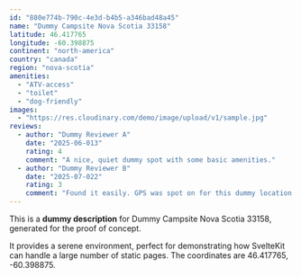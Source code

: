 ```yaml
---
id: "880e774b-790c-4e3d-b4b5-a346bad48a45"
name: "Dummy Campsite Nova Scotia 33158"
latitude: 46.417765
longitude: -60.398875
continent: "north-america"
country: "canada"
region: "nova-scotia"
amenities:
  - "ATV-access"
  - "toilet"
  - "dog-friendly"
images:
  - "https://res.cloudinary.com/demo/image/upload/v1/sample.jpg"
reviews:
  - author: "Dummy Reviewer A"
    date: "2025-06-013"
    rating: 4
    comment: "A nice, quiet dummy spot with some basic amenities."
  - author: "Dummy Reviewer B"
    date: "2025-07-022"
    rating: 3
    comment: "Found it easily. GPS was spot on for this dummy location."
---
```


This is a **dummy description** for Dummy Campsite Nova Scotia 33158, generated for the proof of concept.

It provides a serene environment, perfect for demonstrating how SvelteKit can handle a large number of static pages. The coordinates are 46.417765, -60.398875.

